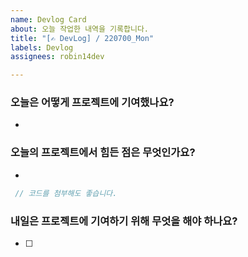 ```yaml
---
name: Devlog Card
about: 오늘 작업한 내역을 기록합니다.
title: "[✍️ DevLog] / 220700_Mon"
labels: Devlog
assignees: robin14dev

---
```


### 오늘은 어떻게 프로젝트에 기여했나요?
- 
 ### 오늘의 프로젝트에서 힘든 점은 무엇인가요?
-  

```js
 // 코드를 첨부해도 좋습니다.
```

 ### 내일은 프로젝트에 기여하기 위해 무엇을 해야 하나요?
- [ ]
